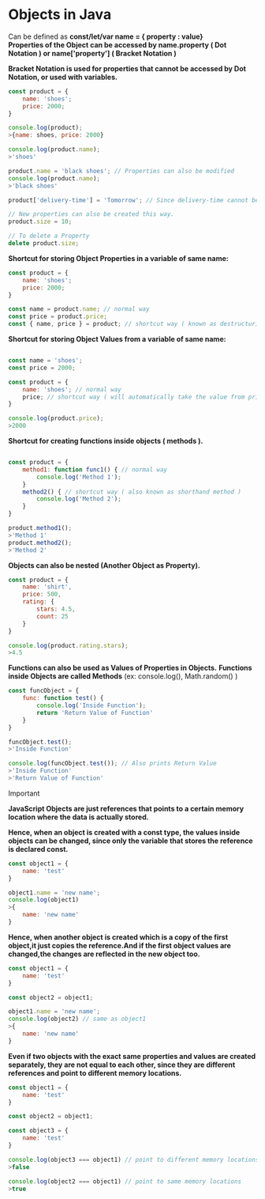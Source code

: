 # Objects in Java

Can be defined as **const/let/var name = { property : value}**  
**Properties of the Object can be accessed by name.property ( Dot Notation ) or name[\'property'] ( Bracket Notation )**

**Bracket Notation is used for properties that cannot be accessed by Dot Notation, or used with variables.**

```javascript
const product = {
    name: 'shoes';
    price: 2000;
}

console.log(product);
>{name: shoes, price: 2000}

console.log(product.name);
>'shoes'

product.name = 'black shoes'; // Properties can also be modified
console.log(product.name);
>'black shoes' 

product['delivery-time'] = 'Tomorrow'; // Since delivery-time cannot be written in Dot Notation. 

// New properties can also be created this way.
product.size = 10;

// To delete a Property
delete product.size;
```

**Shortcut for storing Object Properties in a variable of same name:** 

```javascript
const product = {
    name: 'shoes';
    price: 2000;
}

const name = product.name; // normal way
const price = product.price; 
const { name, price } = product; // shortcut way ( known as destructuring )
```

**Shortcut for storing Object Values from a variable of same name:**
```javascript

const name = 'shoes';
const price = 2000;

const product = {
    name: 'shoes'; // normal way
    price; // shortcut way ( will automatically take the value from price variable ) ( known as Shorthand Property )
}

console.log(product.price);
>2000
```

**Shortcut for creating functions inside objects ( methods ).**
```javascript

const product = {
    method1: function func1() { // normal way
        console.log('Method 1');
    }
    method2() { // shortcut way ( also known as shorthand method )
        console.log('Method 2');
    }
}

product.method1();
>'Method 1'
product.method2();
>'Method 2'
```

**Objects can also be nested (Another Object as Property).**

```javascript
const product = {
    name: 'shirt',
    price: 500,
    rating: {
        stars: 4.5,
        count: 25
    }
}

console.log(product.rating.stars);
>4.5
```

**Functions can also be used as Values of Properties in Objects.**
**Functions inside Objects are called Methods** (ex: console.log(), Math.random() )

```javascript
const funcObject = {
    func: function test() {
        console.log('Inside Function');
        return 'Return Value of Function'
    }
}

funcObject.test();
>'Inside Function'

console.log(funcObject.test()); // Also prints Return Value
>'Inside Function'
>'Return Value of Function'
```

>[!IMPORTANT]
**JavaScript Objects are just references that points to a certain memory location where the data is actually stored.**

**Hence, when an object is created with a const type, the values inside objects can be changed, since only the variable that stores the reference is declared const.**

```javascript
const object1 = {
    name: 'test'
}

object1.name = 'new name';
console.log(object1)
>{
    name: 'new name'
}
```

**Hence, when another object is created which is a copy of the first object,it just copies the reference.And if the first object values are changed,the changes are reflected in the new object too.**

```javascript
const object1 = {
    name: 'test'
}

const object2 = object1;

object1.name = 'new name';
console.log(object2) // same as object1
>{
    name: 'new name'
}
```

**Even if two objects with the exact same properties and values are created separately, they are not equal to each other, since they are different references and point to different memory locations.**

```javascript
const object1 = {
    name: 'test'
}

const object2 = object1;

const object3 = {
    name: 'test'
}

console.log(object3 === object1) // point to different memory locations
>false

console.log(object2 === object1) // point to same memory locations
>true
```